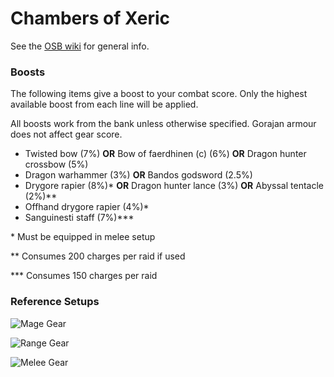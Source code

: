 # Chambers of Xeric

See the [OSB wiki](https://wiki.oldschool.gg/minigames/cox-raids) for general info.

### Boosts

The following items give a boost to your combat score. Only the highest available boost from each line will be applied.

All boosts work from the bank unless otherwise specified. Gorajan armour does not affect gear score.

* Twisted bow (7%) **OR** Bow of faerdhinen (c) (6%) **OR** Dragon hunter crossbow (5%)
* Dragon warhammer (3%) **OR** Bandos godsword (2.5%)
* Drygore rapier (8%)\* **OR** Dragon hunter lance (3%) **OR** Abyssal tentacle (2%)\*\*
* Offhand drygore rapier (4%)\*
* Sanguinesti staff (7%)\*\*\*

\* Must be equipped in melee setup

\*\* Consumes 200 charges per raid if used

\*\*\* Consumes 150 charges per raid

### Reference Setups

![Mage Gear](../.gitbook/assets/coxbismage.png)

![Range Gear](../.gitbook/assets/coxbisrange.png)

![Melee Gear](<../.gitbook/assets/BSO Melee Cox Bis (1).png>)
